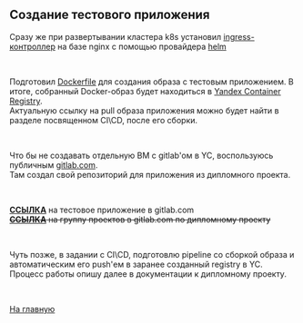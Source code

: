 ## Создание тестового приложения

Сразу же при развертывании кластера k8s установил [ingress-контроллер](../terraform/helm-release.tf) на базе nginx с помощью провайдера [helm](../terraform/provider.tf)

<br>

Подготовил [Dockerfile](../gitlab.com/Dockerfile) для создания образа с тестовым приложением. В итоге, собранный Docker-образ будет находиться в [Yandex Container Registry](https://cloud.yandex.ru/services/container-registry).  
Актуальную ссылку на pull образа приложения можно будет найти в разделе посвященном CI\CD, после его сборки.  

<br>

Что бы не создавать отдельную ВМ с gitlab'ом в YC, воспользуюсь публичным [gitlab.com](https://gitlab.com/).     
Там создал свой репозиторий для приложения из дипломного проекта.  

<br>

**[ССЫЛКА](https://gitlab.com/ntlg-dpl/clock-dpl)** на тестовое приложение в gitlab.com   
~~**[ССЫЛКА](https://gitlab.com/ntlg-dpl)** на группу проектов в gitlab.com по дипломному проекту~~

<br>

Чуть позже, в задании с CI\CD, подготовлю pipeline со сборкой образа и автоматическим его push'ем в заранее созданный registry в YC.    
Процесс работы опишу далее в документации к дипломному проекту.  


<br>

[На главную](../README.md)
